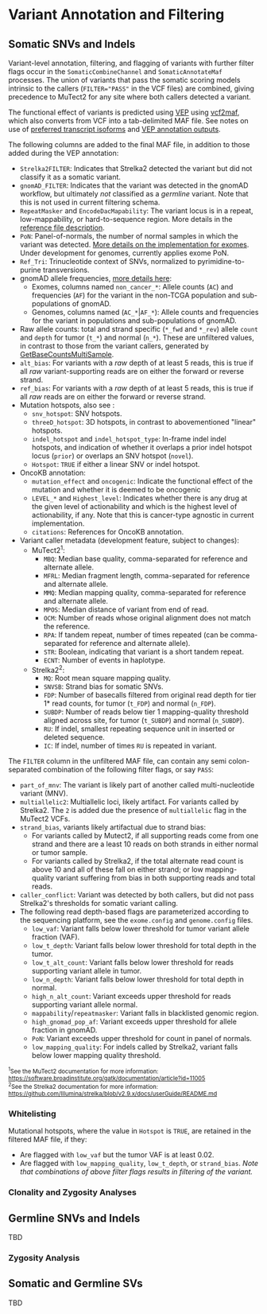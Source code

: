 # Variant Annotation and Filtering

## Somatic SNVs and Indels
Variant-level annotation, filtering, and flagging of variants with further filter flags occur in the `SomaticCombineChannel` and `SomaticAnnotateMaf` processes. The union of variants that pass the somatic scoring models intrinsic to the callers (`FILTER="PASS"` in the VCF files) are combined, giving precedence to MuTect2 for any site where both callers detected a variant. 

The functional effect of variants is predicted using [VEP](https://www.ensembl.org/vep) using [vcf2maf](https://github.com/mskcc/vcf2maf), which also converts from VCF into a tab-delimited MAF file. See notes on use of [preferred transcript isoforms](reference-resources.md#preferred-transcript-isoforms) and [VEP annotation outputs](https://useast.ensembl.org/info/docs/tools/vep/vep_formats.html#output).


The following columns are added to the final MAF file, in addition to those added during the VEP annotation:
- `Strelka2FILTER`: Indicates that Strelka2 detected the variant but did not classify it as a somatic variant.
- `gnomAD_FILTER`: Indicates that the variant was detected in the gnomAD workflow, but ultimately _not_ classified as a _germline_ variant. Note that this is not used in current filtering schema.
- `RepeatMasker` and `EncodeDacMapability`: The variant locus is in a repeat, low-mappability, or hard-to-sequence region. More details in the [reference file description](reference-resources.md#repeatmasker-and-mappability-blacklist).
- `PoN`: Panel-of-normals, the number of normal samples in which the variant was detected. [More details on the implementation for exomes](wes-panel-of-normals.md). Under development for genomes, currently applies exome PoN. 
- `Ref_Tri`: Trinucleotide context of SNVs, normalized to pyrimidine-to-purine transversions.
- gnomAD allele frequencies, [more details here](gnomad.md):
    - Exomes, columns named `non_cancer_*`: Allele counts (`AC`) and frequencies (`AF`) for the variant in the non-TCGA population and sub-populations of gnomAD.
    - Genomes, columns named (`AC_*`|`AF_*`): Allele counts and frequencies for the variant in populations and sub-populations of gnomAD.
- Raw allele counts: total and strand specific (`*_fwd` and `*_rev`) allele `count` and `depth` for tumor (`t_*`) and normal (`n_*`). These are unfiltered values, in contrast to those from the variant callers, generated by [GetBaseCountsMultiSample](https://github.com/zengzheng123/GetBaseCountsMultiSample).
- `alt_bias`: For variants with a _raw_ depth of at least 5 reads, this is true if all _raw_ variant-supporting reads are on either the forward or reverse strand.
- `ref_bias`: For variants with a _raw_ depth of at least 5 reads, this is true if all _raw_ reads are on either the forward or reverse strand.
- Mutation hotspots, also see :
    - `snv_hotspot`: SNV hotspots.
    - `threeD_hotspot`: 3D hotspots, in contrast to abovementioned "linear" hotspots.
    - `indel_hotspot` and `indel_hotspot_type`: In-frame indel indel hotspots, and indication of whether it overlaps a prior indel hotspot locus (`prior`) or overlaps an SNV hotspot (`novel`).
    - `Hotspot`: `TRUE` if either a linear SNV or indel hotspot.
- OncoKB annotation:
    - `mutation_effect` and `oncogenic`: Indicate the functional effect of the mutation and whether it is deemed to be oncogenic
    - `LEVEL_*` and `Highest_level`: Indicates whether there is any drug at the given level of actionability and which is the highest level of actionability, if any. Note that this is cancer-type agnostic in current implementation.
    - `citations`: References for OncoKB annotation.
- Variant caller metadata (development feature, subject to changes):
    - MuTect2<sup>1</sup>:
        - `MBQ`: Median base quality, comma-separated for reference and alternate allele.
        - `MFRL`: Median fragment length, comma-separated for reference and alternate allele.
        - `MMQ`: Median mapping quality, comma-separated for reference and alternate allele.
        - `MPOS`: Median distance of variant from end of read.
        - `OCM`: Number of reads whose original alignment does not match the reference.
        - `RPA`: If tandem repeat, number of times repeated (can be comma-separated for reference and alternate allele).
        - `STR`: Boolean, indicating that variant is a short tandem repeat.
        - `ECNT`: Number of events in haplotype.
    - Strelka2<sup>2</sup>:
        - `MQ`: Root mean square mapping quality.
        - `SNVSB`: Strand bias for somatic SNVs.
        - `FDP`: Number of basecalls filtered from original read depth for tier 1* read counts, for tumor (`t_FDP`) and normal (`n_FDP`).
        - `SUBDP`: Number of reads below tier 1 mapping-quality threshold aligned across site, for tumor (`t_SUBDP`) and normal (`n_SUBDP`).
        - `RU`: If indel, smallest repeating sequence unit in inserted or deleted sequence.
        - `IC`: If indel, number of times `RU` is repeated in variant.

The `FILTER` column in the unfiltered MAF file, can contain any semi colon-separated combination of the following filter flags, or say `PASS`:
- `part_of_mnv`: The variant is likely part of another called multi-nucleotide variant (MNV).
- `multiallelic2`: Multiallelic loci, likely artifact. For variants called by Strelka2. The `2` is added due the presence of `multiallelic` flag in the MuTect2 VCFs.
- `strand_bias`, variants likely artifactual due to strand bias:
    - For variants called by Mutect2, if all supporting reads come from one strand and there are a least 10 reads on both strands in either normal or tumor sample.
    - For variants called by Strelka2, if the total alternate read count is above 10 and all of these fall on either strand; or low mapping-quality variant suffering from bias in both supporting reads and total reads.
- `caller_conflict`: Variant was detected by both callers, but did not pass Strelka2's thresholds for somatic variant calling.
- The following read depth-based flags are parameterized according to the sequencing platform, see the `exome.config` and `genome.config` files.
    - `low_vaf`: Variant falls below lower threshold for tumor variant allele fraction (VAF).
    - `low_t_depth`: Variant falls below lower threshold for total depth in the tumor.
    - `low_t_alt_count`: Variant falls below lower threshold for reads supporting variant allele in tumor.
    - `low_n_depth`: Variant falls below lower threshold for total depth in normal.
    - `high_n_alt_count`: Variant exceeds upper threshold for reads supporting variant allele normal.
    - `mappability`/`repeatmasker`: Variant falls in blacklisted genomic region.
    - `high_gnomad_pop_af`: Variant exceeds upper threshold for allele fraction in gnomAD.
    - `PoN`: Variant exceeds upper threshold for count in panel of normals.
    - `low_mapping_quality`: For indels called by Strelka2, variant falls below lower mapping quality threshold. 

<small><sup>1</sup>See the MuTect2 documentation for more information: https://software.broadinstitute.org/gatk/documentation/article?id=11005</small>\
<small><sup>2</sup>See the Strelka2 documentation for more information: https://github.com/Illumina/strelka/blob/v2.9.x/docs/userGuide/README.md</small>

### Whitelisting
Mutational hotspots, where the value in `Hotspot` is `TRUE`, are retained in the filtered MAF file, if they:
- Are flagged with `low_vaf` but the tumor VAF is at least 0.02.
- Are flagged with `low_mapping_quality`, `low_t_depth`, or `strand_bias`.
_Note that combinations of above filter flags results in filtering of the variant._

### Clonality and Zygosity Analyses

## Germline SNVs and Indels

TBD

### Zygosity Analysis

## Somatic and Germline SVs

TBD